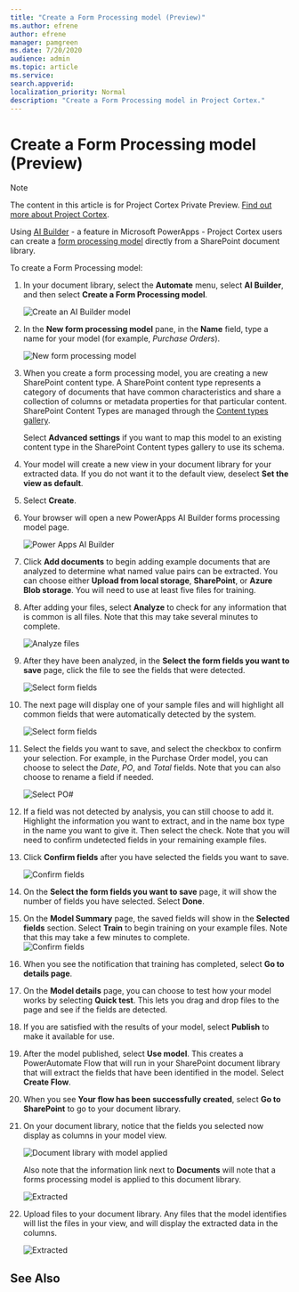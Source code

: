 ```yaml
---
title: "Create a Form Processing model (Preview)"
ms.author: efrene
author: efrene
manager: pamgreen
ms.date: 7/20/2020
audience: admin
ms.topic: article
ms.service: 
search.appverid: 
localization_priority: Normal
description: "Create a Form Processing model in Project Cortex."
---
```


# Create a Form Processing model (Preview)
> [!Note] 
> The content in this article is for Project Cortex Private Preview. [Find out more about Project Cortex]().

Using [AI Builder](https://docs.microsoft.com/ai-builder/overview) - a feature in Microsoft PowerApps - Project Cortex users can create a [form processing model](form-processing-overview.md) directly from a SharePoint document library. 


To create a Form Processing model:

1. In your document library, select the **Automate** menu, select **AI Builder**, and then select **Create a Form Processing model**.

    ![Create an AI Builder model](../media/content-understanding/create-ai-builder-model.png)</br>
2. In the **New form processing model** pane, in the  **Name** field, type a name for your model (for example, *Purchase Orders*).

    ![New form processing model](../media/content-understanding/new-form-model.png)</br> 

3. When you create a form processing model, you are creating a new SharePoint content type. A SharePoint content type represents a category of documents that have common characteristics and share a collection of columns or metadata properties for that particular content. SharePoint Content Types are managed through the [Content types gallery]().

    Select **Advanced settings** if you want to map this model to an existing content type in the SharePoint Content types gallery to use its schema. 

4. Your model will create a new view in your document library for your extracted data. If you do not want it to the default view, deselect **Set the view as default**.
5. Select **Create**.
6. Your browser will open a new PowerApps AI Builder forms processing model page. </br>

    ![Power Apps AI Builder](../media/content-understanding/powerapps.png)</br> 
 

7. Click **Add documents** to begin adding example documents that are analyzed to determine what named value pairs can be extracted. You can choose either **Upload from local storage**, **SharePoint**, or **Azure Blob storage**. You will need to use at least five files for training.
8. After adding your files, select **Analyze** to check for any information that is common is all files. Note that this may take several minutes to complete.</br> 
 
    ![Analyze files](../media/content-understanding/analyze.png)</br> 

9. After they have been analyzed, in the **Select the form fields you want to save** page, click the file to see the fields that were detected.</br>

    ![Select form fields](../media/content-understanding/select-form-fields.png)</br> 


10. The next page will display one of your sample files and will highlight all common fields that were automatically detected by the system. </br>

    ![Select form fields](../media/content-understanding/select-fields-page.png)</br> 

11. Select the fields you want to save, and select the checkbox to confirm your selection. For example, in the Purchase Order model, you can choose to select the *Date*, *PO*, and *Total* fields.  Note that you can also choose to rename a field if needed. </br>

    ![Select PO#](../media/content-understanding/po.png)</br> 

12. If a field was not detected by analysis, you can still choose to add it. Highlight the information you want to extract, and in the name box type in the name you want to give it. Then select the check. Note that you will need to confirm undetected fields in your remaining example files.
13. Click **Confirm fields** after you have selected the fields you want to save. </br>
 
    ![Confirm fields](../media/content-understanding/confirm-fields.png)</br> 
 
14. On the **Select the form fields you want to save** page, it will show the number of fields you have selected. Select **Done**.
14. On the **Model Summary** page, the saved fields will show in the **Selected fields** section. Select **Train** to begin training on your example files. Note that this may take a few minutes to complete.</br>
    ![Confirm fields](../media/content-understanding/select-fields-train.png)</br> 
17. When you see the notification that training has completed, select **Go to details page**. 
18. On the **Model details** page, you can choose to test how your model works by selecting **Quick test**. This lets you drag and drop files to the page and see if the fields are detected.
19. If you are satisfied with the results of your model, select **Publish** to make it available for use.
20. After the model published, select **Use model**. This creates a PowerAutomate Flow that will run in your SharePoint document library that will extract the fields that have been identified in the model. Select **Create Flow**.  
21. When you see **Your flow has been successfully created**, select **Go to SharePoint** to go to your document library.
22. On your document library, notice that the fields you selected now display as columns in your model view.</br>

    ![Document library with model applied](../media/content-understanding/doc-lib-view.png)</br> 

    Also note that the information link next to **Documents** will note that a forms processing model is applied to this document library.

    ![Extracted](../media/content-understanding/info-button.png)</br>  

23. Upload files to your document library. Any files that the model identifies will list the files in your view, and will display the extracted data in the columns.</br>

    ![Extracted](../media/content-understanding/doc-lib-done.png)</br>  



## See Also
  




